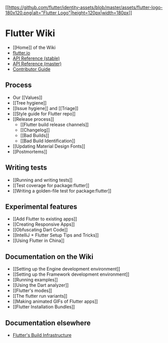 [[[https://github.com/flutter/identity-assets/blob/master/assets/flutter-logo-180x120.png|alt="Flutter Logo"|height=120px|width=180px]]](https://flutter.io)

Flutter Wiki
============

- [[Home]] of the Wiki
- [flutter.io](https://flutter.io/)
- [API Reference (stable)](https://docs.flutter.io/index.html)
- [API Reference (master)](https://master-docs-flutter-io.firebaseapp.com/)
- [Contributor Guide](https://github.com/flutter/flutter/blob/master/CONTRIBUTING.md)

## Process
- Our [[Values]]
- [[Tree hygiene]]
- [[Issue hygiene]] and [[Triage]]
- [[Style guide for Flutter repo]]
- [[Release process]]
  - [[Flutter build release channels]]
  - [[Changelog]]
  - [[Bad Builds]]
  - [[Bad Build Identification]]
- [[Updating Material Design Fonts]]
- [[Postmortems]]

## Writing tests
- [[Running and writing tests]]
- [[Test coverage for package:flutter]]
- [[Writing a golden-file test for package:flutter]]

## Experimental features
- [[Add Flutter to existing apps]]
- [[Creating Responsive Apps]]
- [[Obfuscating Dart Code]]
- [[IntelliJ + Flutter Setup Tips and Tricks]]
- [[Using Flutter in China]]

## Documentation on the Wiki
- [[Setting up the Engine development environment]]
- [[Setting up the Framework development environment]]
- [[Running examples]]
- [[Using the Dart analyzer]]
- [[Flutter's modes]]
- [[The flutter run variants]]
- [[Making animated GIFs of Flutter apps]]
- [[Flutter Installation Bundles]]

## Documentation elsewhere
- [Flutter's Build Infrastructure](https://github.com/flutter/flutter/blob/master/dev/bots/README.md)